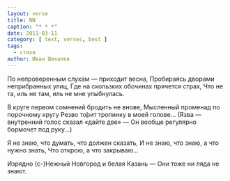```yaml
---
layout: verse
title: NN
caption: "* * *"
date: 2011-03-11
category: [ text, verses, best ]
tags:
  - стихи
author: Иван Шихалев
---
```

По непроверенным слухам — приходит весна,
Пробираясь дворами неприбранных улиц,
Где на скользких обочинах прячется страх,
Что не та,
        иль не там,
                иль не мне улыбнулась.

В круге первом сомнений бродить не внове,
Мысленный променад по порочному кругу
Резво то́рит тропинку в моей голове...
(Язва — внутренний голос сказал «дайте две» —
Он вообще регулярно бормочет под руку...)

Я не знаю, что думать, что должен сказать,
И не знаю, что знаю, а что нужно знать,
Что открою, а что закрываю...

Изрядно (с-)Нежный Новгород и белая Казань —
Они тоже ни ляда не знают.
